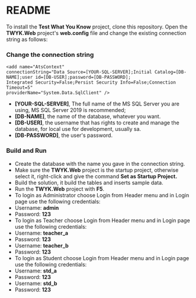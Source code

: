 # README

To install the **Test What You Know** project, clone this repository.
Open the **TWYK.Web** project's **web.config** file and change the existing connection string as follows:

### Change the connection string

    <add name="AtsContext"
    connectionString="Data Source=[YOUR-SQL-SERVER];Initial Catalog=[DB-NAME];user id=[DB-USER];password=[DB-PASSWORD];
    Integrated Security=False;Persist Security Info=False;Connection Timeout=5"
    providerName="System.Data.SqlClient" />

<ul>
	<li><strong>[YOUR-SQL-SERVER]</strong>, The full name of the MS SQL Server you are using, MS SQL Server 2019 is recommended;</li>
	<li><strong>[DB-NAME]</strong>, the name of the database, whatever you want.</li>
	<li><strong>[DB-USER]</strong>, the username that has rights to create and manage the database, for local use for development, usually sa.</li>
	<li><strong>[DB-PASSWORD]</strong>, the user's password.</li>
</ul>

### Build and Run

<ul>
	<li>Create the database with the name you gave in the connection string.</li>
	<li>Make sure the <strong>TWYK.Web</strong> project is the startup project, otherwise select it, right-click and give the command <strong>Set as Startup Project.</strong></li>
	<li>Build the solution, it build the tables and inserts sample data.</li>
	<li>Run the <strong>TWYK.Web</strong> project with <strong>F5</strong>.</li>
	<li>To login as Administrator choose Login from Header menu and in Login page use the following credentials:</li>
	<li>Username: <strong>admin</strong></li>
	<li>Password: <strong>123</strong></li>
	<li>To login as Teacher choose Login from Header menu and in Login page use the following credentials:</li>
	<li>Username: <strong>teacher_a</strong></li>
	<li>Password: <strong>123</strong></li>
	<li>Username: <strong>teacher_b</strong></li>
	<li>Password: <strong>123</strong></li>
	<li>To login as Student choose Login from Header menu and in Login page use the following credentials:</li>
	<li>Username: <strong>std_a</strong></li>
	<li>Password: <strong>123</strong></li>
	<li>Username: <strong>std_b</strong></li>
	<li>Password: <strong>123</strong></li>
</ul>
